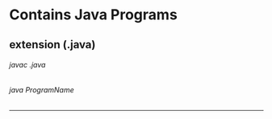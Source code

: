 # Contains Java Programs
## extension (.java)

###### javac <ProgramName>.java
###### java ProgramName
<hr>
  
